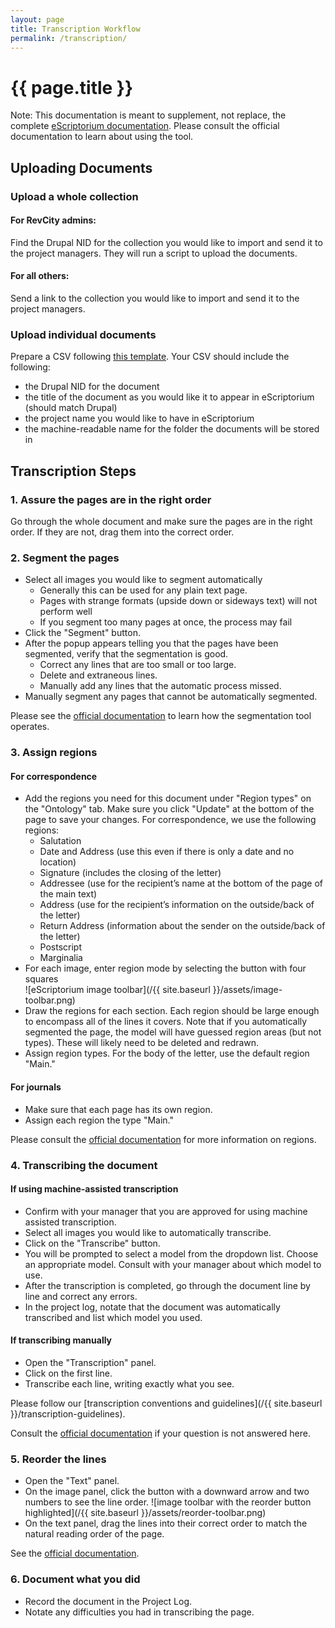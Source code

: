 ```yaml
---
layout: page
title: Transcription Workflow
permalink: /transcription/
---
```


# {{ page.title }}

Note: This documentation is meant to supplement, not replace, the complete [eScriptorium documentation](https://escriptorium.readthedocs.io/en/latest/). Please consult the official documentation to learn about using the tool.

## Uploading Documents

### Upload a whole collection

#### For RevCity admins:

Find the Drupal NID for the collection you would like to import and send it to the project managers. They will run a script to upload the documents.

#### For all others:

Send a link to the collection you would like to import and send it to the project managers.

### Upload individual documents

Prepare a CSV following [this template](). Your CSV should include the following:

- the Drupal NID for the document
- the title of the document as you would like it to appear in eScriptorium (should match Drupal)
- the project name you would like to have in eScriptorium
- the machine-readable name for the folder the documents will be stored in

## Transcription Steps

### 1. Assure the pages are in the right order

Go through the whole document and make sure the pages are in the right order. If they are not, drag them into the correct order.

### 2. Segment the pages

- Select all images you would like to segment automatically
    - Generally this can be used for any plain text page.
    - Pages with strange formats (upside down or sideways text) will not perform well
    - If you segment too many pages at once, the process may fail
- Click the "Segment" button.
- After the popup appears telling you that the pages have been segmented, verify that the segmentation is good.
    - Correct any lines that are too small or too large.
    - Delete and extraneous lines.
    - Manually add any lines that the automatic process missed.
- Manually segment any pages that cannot be automatically segmented.

Please see the [official documentation](https://escriptorium.readthedocs.io/en/latest/segment/#text-line-segmentation) to learn how the segmentation tool operates.

### 3. Assign regions

#### For correspondence

- Add the regions you need for this document under "Region types" on the "Ontology" tab. Make sure you click "Update" at the bottom of the page to save your changes. For correspondence, we use the following regions:
    - Salutation
    - Date and Address (use this even if there is only a date and no location)
    - Signature (includes the closing of the letter)
    - Addressee (use for the recipient’s name at the bottom of the page of the main text)
    - Address (use for the recipient’s information on the outside/back of the letter)
    - Return Address (information about the sender on the outside/back of the letter)
    - Postscript
    - Marginalia
- For each image, enter region mode by selecting the button with four squares  
![eScriptorium image toolbar](/{{ site.baseurl }}/assets/image-toolbar.png)
- Draw the regions for each section. Each region should be large enough to encompass all of the lines it covers. Note that if you automatically segmented the page, the model will have guessed region areas (but not types). These will likely need to be deleted and redrawn.
- Assign region types. For the body of the letter, use the default region "Main."

#### For journals

- Make sure that each page has its own region.
- Assign each region the type "Main."

Please consult the [official documentation](https://escriptorium.readthedocs.io/en/latest/segment/#region-segmentation) for more information on regions.

### 4. Transcribing the document

#### If using machine-assisted transcription

- Confirm with your manager that you are approved for using machine assisted transcription.
- Select all images you would like to automatically transcribe.
- Click on the "Transcribe" button.
- You will be prompted to select a model from the dropdown list. Choose an appropriate model. Consult with your manager about which model to use.
- After the transcription is completed, go through the document line by line and correct any errors.
- In the project log, notate that the document was automatically transcribed and list which model you used.

#### If transcribing manually

- Open the "Transcription" panel.
- Click on the first line.
- Transcribe each line, writing exactly what you see.

Please follow our [transcription conventions and guidelines](/{{ site.baseurl }}/transcription-guidelines).

Consult the [official documentation](https://escriptorium.readthedocs.io/en/latest/transcribe/#editing-with-the-transcription-panel) if your question is not answered here.

### 5. Reorder the lines

- Open the "Text" panel.
- On the image panel, click the button with a downward arrow and two numbers to see the line order.
![image toolbar with the reorder button highlighted](/{{ site.baseurl }}/assets/reorder-toolbar.png)
- On the text panel, drag the lines into their correct order to match the natural reading order of the page.

See the [official documentation](https://escriptorium.readthedocs.io/en/latest/transcribe/#sorting-lines).

### 6. Document what you did

- Record the document in the Project Log.
- Notate any difficulties you had in transcribing the page.
